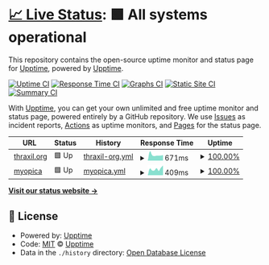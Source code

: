 # [📈 Live Status](https://upptime.github.io/upptime): <!--live status--> **🟩 All systems operational**

This repository contains the open-source uptime monitor and status page for [Upptime](https://upptime.js.org), powered by [Upptime](https://github.com/upptime/upptime).

[![Uptime CI](https://github.com/koj-co/upptime/workflows/Uptime%20CI/badge.svg)](https://github.com/koj-co/upptime/actions?query=workflow%3A%22Uptime+CI%22)
[![Response Time CI](https://github.com/koj-co/upptime/workflows/Response%20Time%20CI/badge.svg)](https://github.com/koj-co/upptime/actions?query=workflow%3A%22Response+Time+CI%22)
[![Graphs CI](https://github.com/koj-co/upptime/workflows/Graphs%20CI/badge.svg)](https://github.com/koj-co/upptime/actions?query=workflow%3A%22Graphs+CI%22)
[![Static Site CI](https://github.com/koj-co/upptime/workflows/Static%20Site%20CI/badge.svg)](https://github.com/koj-co/upptime/actions?query=workflow%3A%22Static+Site+CI%22)
[![Summary CI](https://github.com/koj-co/upptime/workflows/Summary%20CI/badge.svg)](https://github.com/koj-co/upptime/actions?query=workflow%3A%22Summary+CI%22)

With [Upptime](https://upptime.js.org), you can get your own unlimited and free uptime monitor and status page, powered entirely by a GitHub repository. We use [Issues](https://github.com/upptime/upptime/issues) as incident reports, [Actions](https://github.com/upptime/upptime/actions) as uptime monitors, and [Pages](https://upptime.github.io/upptime) for the status page.

<!--start: status pages-->
<!-- This summary is generated by Upptime (https://github.com/upptime/upptime) -->
<!-- Do not edit this manually, your changes will be overwritten -->
<!-- prettier-ignore -->
| URL | Status | History | Response Time | Uptime |
| --- | ------ | ------- | ------------- | ------ |
| <img alt="" src="https://favicons.githubusercontent.com/thraxil.org" height="13"> [thraxil.org](https://thraxil.org/) | 🟩 Up | [thraxil-org.yml](https://github.com/thraxil/thraxup/commits/master/history/thraxil-org.yml) | <details><summary><img alt="Response time graph" src="./graphs/thraxil-org/response-time-week.png" height="20"> 671ms</summary><br><a href="https://upptime.github.io/upptime/history/thraxil-org"><img alt="Response time 671" src="https://img.shields.io/endpoint?url=https%3A%2F%2Fraw.githubusercontent.com%2Fthraxil%2Fthraxup%2Fmaster%2Fapi%2Fthraxil-org%2Fresponse-time.json"></a><br><a href="https://upptime.github.io/upptime/history/thraxil-org"><img alt="24-hour response time 671" src="https://img.shields.io/endpoint?url=https%3A%2F%2Fraw.githubusercontent.com%2Fthraxil%2Fthraxup%2Fmaster%2Fapi%2Fthraxil-org%2Fresponse-time-day.json"></a><br><a href="https://upptime.github.io/upptime/history/thraxil-org"><img alt="7-day response time 671" src="https://img.shields.io/endpoint?url=https%3A%2F%2Fraw.githubusercontent.com%2Fthraxil%2Fthraxup%2Fmaster%2Fapi%2Fthraxil-org%2Fresponse-time-week.json"></a><br><a href="https://upptime.github.io/upptime/history/thraxil-org"><img alt="30-day response time 671" src="https://img.shields.io/endpoint?url=https%3A%2F%2Fraw.githubusercontent.com%2Fthraxil%2Fthraxup%2Fmaster%2Fapi%2Fthraxil-org%2Fresponse-time-month.json"></a><br><a href="https://upptime.github.io/upptime/history/thraxil-org"><img alt="1-year response time 671" src="https://img.shields.io/endpoint?url=https%3A%2F%2Fraw.githubusercontent.com%2Fthraxil%2Fthraxup%2Fmaster%2Fapi%2Fthraxil-org%2Fresponse-time-year.json"></a></details> | <details><summary><a href="https://upptime.github.io/upptime/history/thraxil-org">100.00%</a></summary><a href="https://upptime.github.io/upptime/history/thraxil-org"><img alt="All-time uptime 100.00%" src="https://img.shields.io/endpoint?url=https%3A%2F%2Fraw.githubusercontent.com%2Fthraxil%2Fthraxup%2Fmaster%2Fapi%2Fthraxil-org%2Fuptime.json"></a><br><a href="https://upptime.github.io/upptime/history/thraxil-org"><img alt="24-hour uptime 100.00%" src="https://img.shields.io/endpoint?url=https%3A%2F%2Fraw.githubusercontent.com%2Fthraxil%2Fthraxup%2Fmaster%2Fapi%2Fthraxil-org%2Fuptime-day.json"></a><br><a href="https://upptime.github.io/upptime/history/thraxil-org"><img alt="7-day uptime 100.00%" src="https://img.shields.io/endpoint?url=https%3A%2F%2Fraw.githubusercontent.com%2Fthraxil%2Fthraxup%2Fmaster%2Fapi%2Fthraxil-org%2Fuptime-week.json"></a><br><a href="https://upptime.github.io/upptime/history/thraxil-org"><img alt="30-day uptime 100.00%" src="https://img.shields.io/endpoint?url=https%3A%2F%2Fraw.githubusercontent.com%2Fthraxil%2Fthraxup%2Fmaster%2Fapi%2Fthraxil-org%2Fuptime-month.json"></a><br><a href="https://upptime.github.io/upptime/history/thraxil-org"><img alt="1-year uptime 100.00%" src="https://img.shields.io/endpoint?url=https%3A%2F%2Fraw.githubusercontent.com%2Fthraxil%2Fthraxup%2Fmaster%2Fapi%2Fthraxil-org%2Fuptime-year.json"></a></details>
| <img alt="" src="https://favicons.githubusercontent.com/myopica.org" height="13"> [myopica](https://myopica.org/) | 🟩 Up | [myopica.yml](https://github.com/thraxil/thraxup/commits/master/history/myopica.yml) | <details><summary><img alt="Response time graph" src="./graphs/myopica/response-time-week.png" height="20"> 409ms</summary><br><a href="https://upptime.github.io/upptime/history/myopica"><img alt="Response time 409" src="https://img.shields.io/endpoint?url=https%3A%2F%2Fraw.githubusercontent.com%2Fthraxil%2Fthraxup%2Fmaster%2Fapi%2Fmyopica%2Fresponse-time.json"></a><br><a href="https://upptime.github.io/upptime/history/myopica"><img alt="24-hour response time 409" src="https://img.shields.io/endpoint?url=https%3A%2F%2Fraw.githubusercontent.com%2Fthraxil%2Fthraxup%2Fmaster%2Fapi%2Fmyopica%2Fresponse-time-day.json"></a><br><a href="https://upptime.github.io/upptime/history/myopica"><img alt="7-day response time 409" src="https://img.shields.io/endpoint?url=https%3A%2F%2Fraw.githubusercontent.com%2Fthraxil%2Fthraxup%2Fmaster%2Fapi%2Fmyopica%2Fresponse-time-week.json"></a><br><a href="https://upptime.github.io/upptime/history/myopica"><img alt="30-day response time 409" src="https://img.shields.io/endpoint?url=https%3A%2F%2Fraw.githubusercontent.com%2Fthraxil%2Fthraxup%2Fmaster%2Fapi%2Fmyopica%2Fresponse-time-month.json"></a><br><a href="https://upptime.github.io/upptime/history/myopica"><img alt="1-year response time 409" src="https://img.shields.io/endpoint?url=https%3A%2F%2Fraw.githubusercontent.com%2Fthraxil%2Fthraxup%2Fmaster%2Fapi%2Fmyopica%2Fresponse-time-year.json"></a></details> | <details><summary><a href="https://upptime.github.io/upptime/history/myopica">100.00%</a></summary><a href="https://upptime.github.io/upptime/history/myopica"><img alt="All-time uptime 100.00%" src="https://img.shields.io/endpoint?url=https%3A%2F%2Fraw.githubusercontent.com%2Fthraxil%2Fthraxup%2Fmaster%2Fapi%2Fmyopica%2Fuptime.json"></a><br><a href="https://upptime.github.io/upptime/history/myopica"><img alt="24-hour uptime 100.00%" src="https://img.shields.io/endpoint?url=https%3A%2F%2Fraw.githubusercontent.com%2Fthraxil%2Fthraxup%2Fmaster%2Fapi%2Fmyopica%2Fuptime-day.json"></a><br><a href="https://upptime.github.io/upptime/history/myopica"><img alt="7-day uptime 100.00%" src="https://img.shields.io/endpoint?url=https%3A%2F%2Fraw.githubusercontent.com%2Fthraxil%2Fthraxup%2Fmaster%2Fapi%2Fmyopica%2Fuptime-week.json"></a><br><a href="https://upptime.github.io/upptime/history/myopica"><img alt="30-day uptime 100.00%" src="https://img.shields.io/endpoint?url=https%3A%2F%2Fraw.githubusercontent.com%2Fthraxil%2Fthraxup%2Fmaster%2Fapi%2Fmyopica%2Fuptime-month.json"></a><br><a href="https://upptime.github.io/upptime/history/myopica"><img alt="1-year uptime 100.00%" src="https://img.shields.io/endpoint?url=https%3A%2F%2Fraw.githubusercontent.com%2Fthraxil%2Fthraxup%2Fmaster%2Fapi%2Fmyopica%2Fuptime-year.json"></a></details>

<!--end: status pages-->

[**Visit our status website →**](https://upptime.github.io/upptime)

## 📄 License

- Powered by: [Upptime](https://github.com/upptime/upptime)
- Code: [MIT](./LICENSE) © [Upptime](https://upptime.js.org)
- Data in the `./history` directory: [Open Database License](https://opendatacommons.org/licenses/odbl/1-0/)
